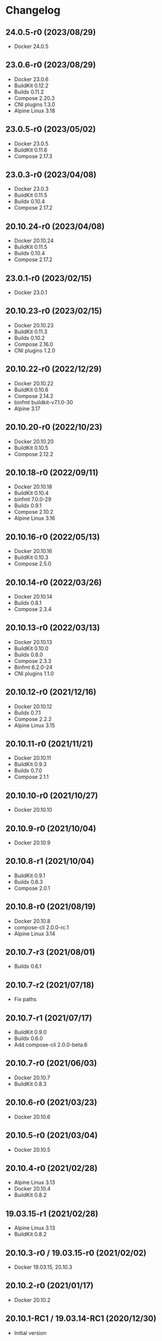# Changelog

## 24.0.5-r0 (2023/08/29)

* Docker 24.0.5

## 23.0.6-r0 (2023/08/29)

* Docker 23.0.6
* BuildKit 0.12.2
* Buildx 0.11.2
* Compose 2.20.3
* CNI plugins 1.3.0
* Alpine Linux 3.18

## 23.0.5-r0 (2023/05/02)

* Docker 23.0.5
* BuildKit 0.11.6
* Compose 2.17.3

## 23.0.3-r0 (2023/04/08)

* Docker 23.0.3
* BuildKit 0.11.5
* Buildx 0.10.4
* Compose 2.17.2

## 20.10.24-r0 (2023/04/08)

* Docker 20.10.24
* BuildKit 0.11.5
* Buildx 0.10.4
* Compose 2.17.2

## 23.0.1-r0 (2023/02/15)

* Docker 23.0.1

## 20.10.23-r0 (2023/02/15)

* Docker 20.10.23
* BuildKit 0.11.3
* Buildx 0.10.2
* Compose 2.16.0
* CNI plugins 1.2.0

## 20.10.22-r0 (2022/12/29)

* Docker 20.10.22
* BuildKit 0.10.6
* Compose 2.14.2
* binfmt buildkit-v7.1.0-30
* Alpine 3.17

## 20.10.20-r0 (2022/10/23)

* Docker 20.10.20
* BuildKit 0.10.5
* Compose 2.12.2

## 20.10.18-r0 (2022/09/11)

* Docker 20.10.18
* BuildKit 0.10.4
* binfmt 7.0.0-29
* Buildx 0.9.1
* Compose 2.10.2
* Alpine Linux 3.16

## 20.10.16-r0 (2022/05/13)

* Docker 20.10.16
* BuildKit 0.10.3
* Compose 2.5.0

## 20.10.14-r0 (2022/03/26)

* Docker 20.10.14
* Buildx 0.8.1
* Compose 2.3.4

## 20.10.13-r0 (2022/03/13)

* Docker 20.10.13
* BuildKit 0.10.0
* Buildx 0.8.0
* Compose 2.3.3
* Binfmt 6.2.0-24
* CNI plugins 1.1.0

## 20.10.12-r0 (2021/12/16)

* Docker 20.10.12
* Buildx 0.7.1
* Compose 2.2.2
* Alpine Linux 3.15

## 20.10.11-r0 (2021/11/21)

* Docker 20.10.11
* BuildKit 0.9.3
* Buildx 0.7.0
* Compose 2.1.1

## 20.10.10-r0 (2021/10/27)

* Docker 20.10.10

## 20.10.9-r0 (2021/10/04)

* Docker 20.10.9

## 20.10.8-r1 (2021/10/04)

* BuildKit 0.9.1
* Buildx 0.6.3
* Compose 2.0.1

## 20.10.8-r0 (2021/08/19)

* Docker 20.10.8
* compose-cli 2.0.0-rc.1
* Alpine Linux 3.14

## 20.10.7-r3 (2021/08/01)

* Buildx 0.6.1

## 20.10.7-r2 (2021/07/18)

* Fix paths

## 20.10.7-r1 (2021/07/17)

* BuildKit 0.9.0
* Buildx 0.6.0
* Add compose-cli 2.0.0-beta.6

## 20.10.7-r0 (2021/06/03)

* Docker 20.10.7
* BuildKit 0.8.3

## 20.10.6-r0 (2021/03/23)

* Docker 20.10.6

## 20.10.5-r0 (2021/03/04)

* Docker 20.10.5

## 20.10.4-r0 (2021/02/28)

* Alpine Linux 3.13
* Docker 20.10.4
* BuildKit 0.8.2

## 19.03.15-r1 (2021/02/28)

* Alpine Linux 3.13
* BuildKit 0.8.2

## 20.10.3-r0 / 19.03.15-r0 (2021/02/02)

* Docker 19.03.15, 20.10.3

## 20.10.2-r0 (2021/01/17)

* Docker 20.10.2

## 20.10.1-RC1 / 19.03.14-RC1 (2020/12/30)

* Initial version
